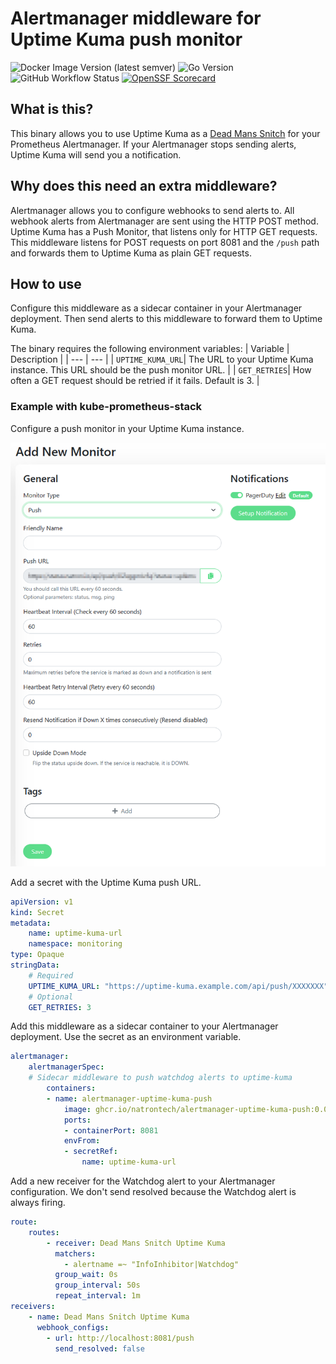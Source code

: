 # Alertmanager middleware for Uptime Kuma push monitor
![Docker Image Version (latest semver)](https://img.shields.io/github/v/release/natrontech/alertmanager-uptime-kuma-push)
![Go Version](https://img.shields.io/github/go-mod/go-version/natrontech/alertmanager-uptime-kuma-push)
![GitHub Workflow Status](https://img.shields.io/github/actions/workflow/status/natrontech/alertmanager-uptime-kuma-push/release.yml)
[![OpenSSF Scorecard](https://api.securityscorecards.dev/projects/github.com/natrontech/alertmanager-uptime-kuma-push/badge)](https://securityscorecards.dev/viewer/?uri=github.com/natrontech/alertmanager-uptime-kuma-push)

## What is this?
This binary allows you to use Uptime Kuma as a [Dead Mans Snitch](https://deadmanssnitch.com/) for your Prometheus Alertmanager.
If your Alertmanager stops sending alerts, Uptime Kuma will send you a notification.

## Why does this need an extra middleware?
Alertmanager allows you to configure webhooks to send alerts to.
All webhook alerts from Alertmanager are sent using the HTTP POST method.
Uptime Kuma has a Push Monitor, that listens only for HTTP GET requests.
This middleware listens for POST requests on port 8081 and the `/push` path and forwards them to Uptime Kuma as plain GET requests.

## How to use
Configure this middleware as a sidecar container in your Alertmanager deployment.
Then send alerts to this middleware to forward them to Uptime Kuma.

The binary requires the following environment variables:
| Variable | Description |
| --- | --- |
| `UPTIME_KUMA_URL`| The URL to your Uptime Kuma instance. This URL should be the push monitor URL. |
| `GET_RETRIES`| How often a GET request should be retried if it fails. Default is 3. |

### Example with kube-prometheus-stack
Configure a push monitor in your Uptime Kuma instance.

![Uptime Kuma push monitor](docs/uptime_kuma_push.png)

Add a secret with the Uptime Kuma push URL.
```yaml
apiVersion: v1
kind: Secret
metadata:
    name: uptime-kuma-url
    namespace: monitoring
type: Opaque
stringData:
    # Required
    UPTIME_KUMA_URL: "https://uptime-kuma.example.com/api/push/XXXXXXX"
    # Optional
    GET_RETRIES: 3

```
Add this middleware as a sidecar container to your Alertmanager deployment.
Use the secret as an environment variable.
```yaml
alertmanager:
    alertmanagerSpec:
    # Sidecar middleware to push watchdog alerts to uptime-kuma
        containers:
        - name: alertmanager-uptime-kuma-push
            image: ghcr.io/natrontech/alertmanager-uptime-kuma-push:0.0.3
            ports:
            - containerPort: 8081
            envFrom:
            - secretRef:
                name: uptime-kuma-url
```
Add a new receiver for the Watchdog alert to your Alertmanager configuration.
We don't send resolved because the Watchdog alert is always firing.
```yaml
route:
    routes:
        - receiver: Dead Mans Snitch Uptime Kuma
          matchers:
            - alertname =~ "InfoInhibitor|Watchdog"
          group_wait: 0s
          group_interval: 50s
          repeat_interval: 1m
receivers:
    - name: Dead Mans Snitch Uptime Kuma
      webhook_configs:
        - url: http://localhost:8081/push
          send_resolved: false
```